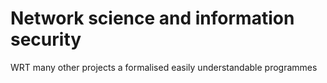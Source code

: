 # Network science and information security
WRT many other projects a formalised easily understandable programmes
